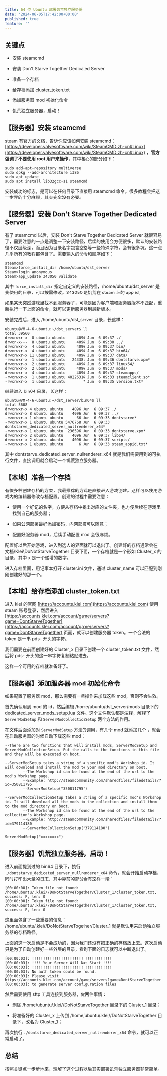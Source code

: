 ```yaml
---
title: 64 位 Ubuntu 部署饥荒独立服务器
date: '2024-06-05T17:42:00+00:00'
published: true
feature: ''
---
```

## 关键点

*   安装 steamcmd
    
*   安装 Don't Starve Together Dedicated Server
    
*   准备一个存档
    
*   给存档添加 cluster\_token.txt
    
*   添加服务器 mod 初始化命令
    
*   饥荒独立服务器，启动！
    

## 【服务器】安装 steamcmd

steam 有官方的文档，告诉你应该如何安装 steamcmd：[https://developer.valvesoftware.com/wiki/SteamCMD:zh-cn#Linux](https://developer.valvesoftware.com/wiki/SteamCMD:zh-cn#Linux) ，**官方强调了不要使用 root 用户来操作**，其中核心的部分如下：

```shell
sudo add-apt-repository multiverse
sudo dpkg --add-architecture i386
sudo apt update
sudo apt install lib32gcc-s1 steamcmd 

```

安装成功的标志，是可以在任何目录下直接用 steamcmd 命令。很多教程会把这一步弄的十分麻烦，其实完全没有必要。

## 【服务器】安装 Don't Starve Together Dedicated Server

有了 steamcmd 以后，安装 Don't Starve Together Dedicated Server 就很容易了，需要注意的一点是调整一下安装路径，后续的使用会方便很多，默认的安装路径不仅层级深，而且因为目录名字包含空格等一些特殊字符，会有很多坑。这一点几乎所有的教程都包含了。需要输入的命令和顺序如下：

```shell
steamcmd
Steam>force_install_dir /home/ubuntu/dst_server
Steam>login anonymous
Steam>app_update 343050 validate

```

其中 `force_install_dir` 指定自定义的安装路径，/home/ubuntu/dst\_server 是我使用的目录，可以按需修改。343050 是饥荒在 steam 上的 app id。

如果某天突然游戏里找不到服务器了，可能是因为客户端和服务器版本不匹配，重新执行一下上面的命令，就可以更新服务器到最新版本。

安装完成后，进入 /home/ubuntu/dst\_server 目录，长这样：

```shell
ubuntu@VM-4-6-ubuntu:~/dst_server$ ll
total 39560
drwxrwxr-x  8 ubuntu ubuntu     4096 Jun  6 09:37 ./
drwxr-x---  8 ubuntu ubuntu     4096 Jun  6 09:30 ../
drwxrwxr-x  4 ubuntu ubuntu     4096 Jun  6 09:37 bin/
drwxrwxr-x  4 ubuntu ubuntu     4096 Jun  6 09:37 bin64/
drwxrwxr-x 11 ubuntu ubuntu     4096 Jun  6 09:37 data/
-rwxrwxr-x  1 ubuntu ubuntu   243381 Jun  6 09:36 dontstarve.xpm*
drwxrwxr-x  2 ubuntu ubuntu     4096 Jun  6 09:37 linux64/
drwxrwxr-x  2 ubuntu ubuntu     4096 Jun  6 09:37 mods/
drwxrwxr-x  4 ubuntu ubuntu     4096 Jun  6 09:37 steamapps/
-rwxrwxr-x  1 ubuntu ubuntu 40226316 Jun  6 09:33 steamclient.so*
-rwxrwxr-x  1 ubuntu ubuntu        7 Jun  6 09:35 version.txt*

```

继续进入 bin64 目录，长这样：

```shell
ubuntu@VM-4-6-ubuntu:~/dst_server/bin64$ ll
total 5608
drwxrwxr-x 4 ubuntu ubuntu    4096 Jun  6 09:37 ./
drwxrwxr-x 8 ubuntu ubuntu    4096 Jun  6 09:37 ../
-rwxrwxr-x 1 ubuntu ubuntu      66 Jun  6 09:33 dontstarve*
-rwxrwxr-x 1 ubuntu ubuntu 5476768 Jun  6 09:33 dontstarve_dedicated_server_nullrenderer_x64*
-rwxrwxr-x 1 ubuntu ubuntu  236596 Jun  6 09:33 dontstarve.xpm*
drwxrwxr-x 2 ubuntu ubuntu    4096 Jun  6 09:37 lib64/
drwxrwxr-x 2 ubuntu ubuntu    4096 Jun  6 09:37 scripts/
-rwxrwxr-x 1 ubuntu ubuntu       6 Jun  6 09:33 steam_appid.txt*

```

其中 dontstarve\_dedicated\_server\_nullrenderer\_x64 就是我们需要用到的可执行文件，直接调用就会启动一个饥荒独立服务器。

## 【本地】准备一个存档

有很多种创建存档的方案，我最推荐的方式是直接进入游戏创建。这样可以使用游戏内的编辑器修改存档配置。创建的过程中需要注意：

*   使用一个好记的名字，方便从存档中找出对应的文件夹，也方便后续在游戏里找到自己的服务器；
    
*   如果公网部署最好添加密码，内网部署可以随意；
    
*   配置好服务器 mod，后续手动配置 mod 会很麻烦。
    

配置好以后开始游戏，进入到选人的界面就可以退出了。创建好的存档通常会在 文档\\Klei\\DoNotStarveTogether 目录下面，一个存档就是一个形如 Cluster\_x 的目录，其中 x 是一个递增的数字。

进入存档里面，用记事本打开 cluster.ini 文件，通过 cluster\_name 可以匹配到刚刚创建好的那一个。

## 【本地】给存档添加 cluster\_token.txt

进入 klei 的官网 [https://accounts.klei.com](https://accounts.klei.com) 使用 steam 账号登录，然后进入 [https://accounts.klei.com/account/game/servers?game=DontStarveTogether](https://accounts.klei.com/account/game/servers?game=DontStarveTogether) 页面，就可以创建服务器 token。一个合法的 token 是一串 pds- 开头的字符。

我们需要在前面创建好的 Cluster\_x 目录下创建一个 cluster\_token.txt 文件，然后将 pds- 开头的这一串字符复制粘贴进去。

这样一个可用的存档就准备好了。

## 【服务器】添加服务器 mod 初始化命令

如果配置了服务器 mod，那么需要有一些操作来加载这些 mod，否则不会生效。

首先确认用到 mod 的 id，然后编辑 /home/ubuntu/dst\_server/mods 目录下的 dedicated\_server\_mods\_setup.lua 文件。这个文件默认都是注释，解释了 `ServerModSetup` 和 `ServerModCollectionSetup` 两个方法的作用。

在文件后面添加对 `ServerModSetup` 方法的调用，有几个 mod 就添加几个 ，就会在启动服务器的时候自动下载这些 mod：

```markup
--There are two functions that will install mods, ServerModSetup and ServerModCollectionSetup. Put the calls to the functions in this file and they will be executed on boot.

--ServerModSetup takes a string of a specific mod's Workshop id. It will download and install the mod to your mod directory on boot.
        --The Workshop id can be found at the end of the url to the mod's Workshop page.
        --Example: http://steamcommunity.com/sharedfiles/filedetails/?id=350811795
        --ServerModSetup("350811795")

--ServerModCollectionSetup takes a string of a specific mod's Workshop id. It will download all the mods in the collection and install them to the mod directory on boot.
        --The Workshop id can be found at the end of the url to the collection's Workshop page.
        --Example: http://steamcommunity.com/sharedfiles/filedetails/?id=379114180
        --ServerModCollectionSetup("379114180")

ServerModSetup("xxxxxxxx")

```

## 【服务器】饥荒独立服务器，启动！

进入前面提到过的 bin64 目录下，执行 `./dontstarve_dedicated_server_nullrenderer_x64` 命令，就会开始启动存档，同时打印出大量的日志，其中靠前的部分会有这样一段：

```shell
[00:00:00]: Token file not found: /home/ubuntu/.klei//DoNotStarveTogether/Cluster_1/cluster_token.txt, success: F, len: 0
[00:00:00]: Token file not found: /home/ubuntu/.klei//DoNotStarveTogether/Cluster_1/cluster_token.txt, success: F, len: 0

```

这里面包含了一些重要的信息： /home/ubuntu/.klei//DoNotStarveTogether/Cluster\_1 就是默认用来启动独立服务器的存档路径。

上面的这一次启动是不会成功的，因为我们还没有把正确的存档放上去。这次启动只是为了自动创建好一些外层的目录，看到下面的日志就可以中断退出了。

```shell
[00:00:03]: !!!!!!!!!!!!!!!!!!!!!!!!!!!!!!!!!!!!
[00:00:03]: !!!! Your Server Will Not Start !!!!
[00:00:03]: !!!!!!!!!!!!!!!!!!!!!!!!!!!!!!!!!!!!
[00:00:03]: No auth token could be found.
[00:00:03]: Please visit https://accounts.klei.com/account/game/servers?game=DontStarveTogether
[00:00:03]: to generate server configuration files

```

然后需要使用 sftp 工具连接到服务器，做两件事情：

*   删除 /home/ubuntu/.klei//DoNotStarveTogether 目录下的 Cluster\_1 目录；
    
*   将准备好的 Cluster\_x 上传到 /home/ubuntu/.klei//DoNotStarveTogether 目录下，改名为 Cluster\_1；
    

再次执行 `./dontstarve_dedicated_server_nullrenderer_x64` 命令，就可以正常启动了。

## 总结

按照关键点一步步地来，理解了这个过程以后其实部署饥荒独立服务器非常简单。
